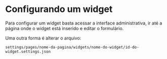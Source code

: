 # Configurando um widget

Para configurar um widget basta acessar a interface administrativa, ir até a página onde o widget está inserido e editar o formulário.

Uma outra forma é alterar o arquivo:

 `settings/pages/nome-da-pagina/widgets/nome-do-widget/id-do-widget.settings.json` 
